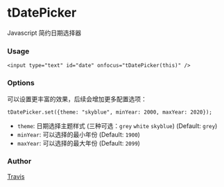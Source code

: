 # tDatePicker

Javascript 简约日期选择器

### Usage
    
    <input type="text" id="date" onfocus="tDatePicker(this)" />
    
### Options

可以设置更丰富的效果，后续会增加更多配置选项：
    
    tDatePicker.set({theme: "skyblue", minYear: 2000, maxYear: 2020});
    
* `theme`: 日期选择主题样式 (三种可选：`grey` `white` `skyblue`) (Default: `grey`)
* `minYear`: 可以选择的最小年份 (Default: `1900`)
* `maxYear`: 可以选择的最大年份 (Default: `2099`)

### Author

[Travis](http://travisup.com/)

